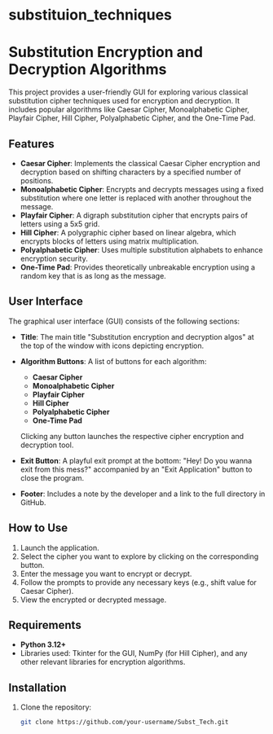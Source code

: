 # substituion_techniques
# Substitution Encryption and Decryption Algorithms

This project provides a user-friendly GUI for exploring various classical substitution cipher techniques used for encryption and decryption. It includes popular algorithms like Caesar Cipher, Monoalphabetic Cipher, Playfair Cipher, Hill Cipher, Polyalphabetic Cipher, and the One-Time Pad.

## Features

- **Caesar Cipher**: Implements the classical Caesar Cipher encryption and decryption based on shifting characters by a specified number of positions.
- **Monoalphabetic Cipher**: Encrypts and decrypts messages using a fixed substitution where one letter is replaced with another throughout the message.
- **Playfair Cipher**: A digraph substitution cipher that encrypts pairs of letters using a 5x5 grid.
- **Hill Cipher**: A polygraphic cipher based on linear algebra, which encrypts blocks of letters using matrix multiplication.
- **Polyalphabetic Cipher**: Uses multiple substitution alphabets to enhance encryption security.
- **One-Time Pad**: Provides theoretically unbreakable encryption using a random key that is as long as the message.

## User Interface

The graphical user interface (GUI) consists of the following sections:

- **Title**: The main title "Substitution encryption and decryption algos" at the top of the window with icons depicting encryption.
- **Algorithm Buttons**: A list of buttons for each algorithm:
  - **Caesar Cipher**
  - **Monoalphabetic Cipher**
  - **Playfair Cipher**
  - **Hill Cipher**
  - **Polyalphabetic Cipher**
  - **One-Time Pad**
  
  Clicking any button launches the respective cipher encryption and decryption tool.
  
- **Exit Button**: A playful exit prompt at the bottom: "Hey! Do you wanna exit from this mess?" accompanied by an "Exit Application" button to close the program.

- **Footer**: Includes a note by the developer and a link to the full directory in GitHub.

## How to Use

1. Launch the application.
2. Select the cipher you want to explore by clicking on the corresponding button.
3. Enter the message you want to encrypt or decrypt.
4. Follow the prompts to provide any necessary keys (e.g., shift value for Caesar Cipher).
5. View the encrypted or decrypted message.

## Requirements

- **Python 3.12+**
- Libraries used: Tkinter for the GUI, NumPy (for Hill Cipher), and any other relevant libraries for encryption algorithms.

## Installation

1. Clone the repository:
   ```bash
   git clone https://github.com/your-username/Subst_Tech.git
